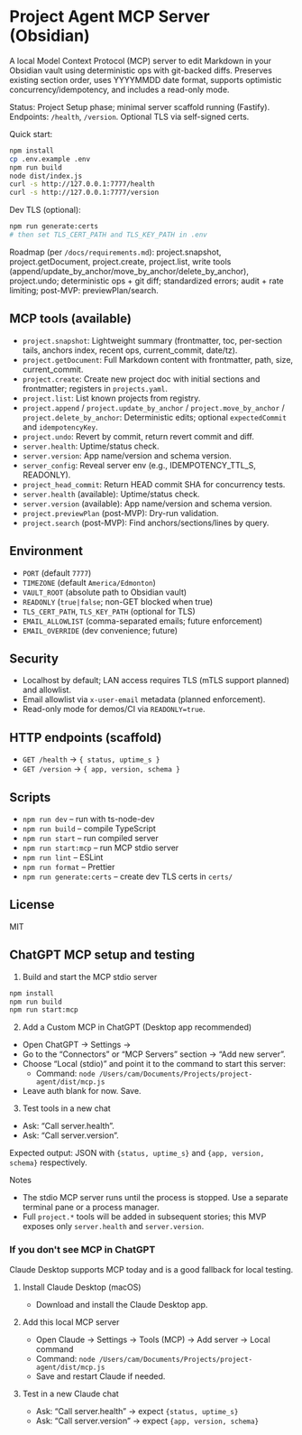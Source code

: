 # Project Agent MCP Server (Obsidian)

A local Model Context Protocol (MCP) server to edit Markdown in your Obsidian vault using deterministic ops with git-backed diffs. Preserves existing section order, uses YYYYMMDD date format, supports optimistic concurrency/idempotency, and includes a read-only mode.

Status: Project Setup phase; minimal server scaffold running (Fastify). Endpoints: `/health`, `/version`. Optional TLS via self-signed certs.

Quick start:

```bash
npm install
cp .env.example .env
npm run build
node dist/index.js
curl -s http://127.0.0.1:7777/health
curl -s http://127.0.0.1:7777/version
```

Dev TLS (optional):

```bash
npm run generate:certs
# then set TLS_CERT_PATH and TLS_KEY_PATH in .env
```

Roadmap (per `/docs/requirements.md`): project.snapshot, project.getDocument, project.create, project.list, write tools (append/update_by_anchor/move_by_anchor/delete_by_anchor), project.undo; deterministic ops + git diff; standardized errors; audit + rate limiting; post-MVP: previewPlan/search.

## MCP tools (available)

- `project.snapshot`: Lightweight summary (frontmatter, toc, per-section tails, anchors index, recent ops, current_commit, date/tz).
- `project.getDocument`: Full Markdown content with frontmatter, path, size, current_commit.
- `project.create`: Create new project doc with initial sections and frontmatter; registers in `projects.yaml`.
- `project.list`: List known projects from registry.
- `project.append` / `project.update_by_anchor` / `project.move_by_anchor` / `project.delete_by_anchor`: Deterministic edits; optional `expectedCommit` and `idempotencyKey`.
- `project.undo`: Revert by commit, return revert commit and diff.
- `server.health`: Uptime/status check.
- `server.version`: App name/version and schema version.
- `server_config`: Reveal server env (e.g., IDEMPOTENCY_TTL_S, READONLY).
- `project_head_commit`: Return HEAD commit SHA for concurrency tests.
- `server.health` (available): Uptime/status check.
- `server.version` (available): App name/version and schema version.
- `project.previewPlan` (post-MVP): Dry-run validation.
- `project.search` (post-MVP): Find anchors/sections/lines by query.

## Environment

- `PORT` (default `7777`)
- `TIMEZONE` (default `America/Edmonton`)
- `VAULT_ROOT` (absolute path to Obsidian vault)
- `READONLY` (`true|false`; non-GET blocked when true)
- `TLS_CERT_PATH`, `TLS_KEY_PATH` (optional for TLS)
- `EMAIL_ALLOWLIST` (comma-separated emails; future enforcement)
- `EMAIL_OVERRIDE` (dev convenience; future)

## Security

- Localhost by default; LAN access requires TLS (mTLS support planned) and allowlist.
- Email allowlist via `x-user-email` metadata (planned enforcement).
- Read-only mode for demos/CI via `READONLY=true`.

## HTTP endpoints (scaffold)

- `GET /health` → `{ status, uptime_s }`
- `GET /version` → `{ app, version, schema }`

## Scripts

- `npm run dev` – run with ts-node-dev
- `npm run build` – compile TypeScript
- `npm run start` – run compiled server
- `npm run start:mcp` – run MCP stdio server
- `npm run lint` – ESLint
- `npm run format` – Prettier
- `npm run generate:certs` – create dev TLS certs in `certs/`

## License

MIT

## ChatGPT MCP setup and testing

1. Build and start the MCP stdio server

```bash
npm install
npm run build
npm run start:mcp
```

2. Add a Custom MCP in ChatGPT (Desktop app recommended)

- Open ChatGPT → Settings →
- Go to the “Connectors” or “MCP Servers” section → “Add new server”.
- Choose “Local (stdio)” and point it to the command to start this server:
  - Command: `node /Users/cam/Documents/Projects/project-agent/dist/mcp.js`
- Leave auth blank for now. Save.

3. Test tools in a new chat

- Ask: “Call server.health”.
- Ask: “Call server.version”.

Expected output: JSON with `{status, uptime_s}` and `{app, version, schema}` respectively.

Notes

- The stdio MCP server runs until the process is stopped. Use a separate terminal pane or a process manager.
- Full `project.*` tools will be added in subsequent stories; this MVP exposes only `server.health` and `server.version`.

### If you don't see MCP in ChatGPT

Claude Desktop supports MCP today and is a good fallback for local testing.

1. Install Claude Desktop (macOS)
   - Download and install the Claude Desktop app.

2. Add this local MCP server
   - Open Claude → Settings → Tools (MCP) → Add server → Local command
   - Command: `node /Users/cam/Documents/Projects/project-agent/dist/mcp.js`
   - Save and restart Claude if needed.

3. Test in a new Claude chat
   - Ask: “Call server.health” → expect `{status, uptime_s}`
   - Ask: “Call server.version” → expect `{app, version, schema}`
